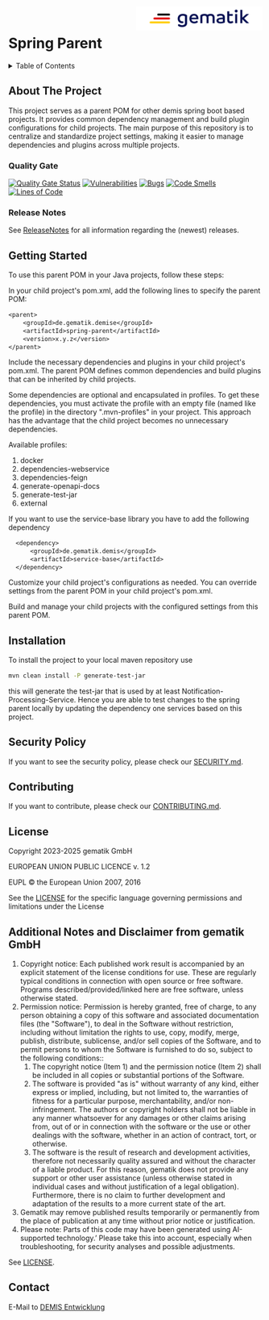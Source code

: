 <img align="right" width="250" height="47" src="media/Gematik_Logo_Flag.png"/> <br/>

# Spring Parent

<details>
  <summary>Table of Contents</summary>
  <ol>
    <li><a href="#about-the-project">About The Project</a></li>
    <li><a href="#getting-started">Getting Started</a></li>
    <li><a href="#security-policy">Security Policy</a></li>
    <li><a href="#contributing">Contributing</a></li>
    <li><a href="#license">License</a></li>
    <li><a href="#contact">Contact</a></li>
  </ol>
</details>

## About The Project

This project serves as a parent POM for other demis spring boot based projects. It provides common dependency management
and build plugin configurations for child projects. The main purpose of this repository is to centralize and standardize
project settings, making it easier to manage dependencies and plugins across multiple projects.

### Quality Gate

[![Quality Gate Status](https://sonar.prod.ccs.gematik.solutions/api/project_badges/measure?project=de.gematik.demis%3Aspring-parent&metric=alert_status&token=sqb_16f12d45f6d527f1744e9a9be26525fd62709a62)](https://sonar.prod.ccs.gematik.solutions/dashboard?id=de.gematik.demis%3Aspring-parent)
[![Vulnerabilities](https://sonar.prod.ccs.gematik.solutions/api/project_badges/measure?project=de.gematik.demis%3Aspring-parent&metric=vulnerabilities&token=sqb_16f12d45f6d527f1744e9a9be26525fd62709a62)](https://sonar.prod.ccs.gematik.solutions/dashboard?id=de.gematik.demis%3Aspring-parent)
[![Bugs](https://sonar.prod.ccs.gematik.solutions/api/project_badges/measure?project=de.gematik.demis%3Aspring-parent&metric=bugs&token=sqb_16f12d45f6d527f1744e9a9be26525fd62709a62)](https://sonar.prod.ccs.gematik.solutions/dashboard?id=de.gematik.demis%3Aspring-parent)
[![Code Smells](https://sonar.prod.ccs.gematik.solutions/api/project_badges/measure?project=de.gematik.demis%3Aspring-parent&metric=code_smells&token=sqb_16f12d45f6d527f1744e9a9be26525fd62709a62)](https://sonar.prod.ccs.gematik.solutions/dashboard?id=de.gematik.demis%3Aspring-parent)
[![Lines of Code](https://sonar.prod.ccs.gematik.solutions/api/project_badges/measure?project=de.gematik.demis%3Aspring-parent&metric=ncloc&token=sqb_16f12d45f6d527f1744e9a9be26525fd62709a62)](https://sonar.prod.ccs.gematik.solutions/dashboard?id=de.gematik.demis%3Aspring-parent)

### Release Notes

See [ReleaseNotes](ReleaseNotes.md) for all information regarding the (newest) releases.


## Getting Started

To use this parent POM in your Java projects, follow these steps:

In your child project's pom.xml, add the following lines to specify the parent POM:

    <parent>
        <groupId>de.gematik.demise</groupId>
        <artifactId>spring-parent</artifactId>
        <version>x.y.z</version>
    </parent>

Include the necessary dependencies and plugins in your child project's pom.xml. The parent POM defines common
dependencies and build plugins that can be inherited by child projects.

Some dependencies are optional and encapsulated in profiles. To get these dependencies, you must activate the profile with an empty file (named like the profile) in the directory ".mvn-profiles" in your project. This approach has the advantage that the child project becomes no unnecessary dependencies.

Available profiles:
<ol>
<li>docker</li>
<li>dependencies-webservice</li>
<li>dependencies-feign</li>
<li>generate-openapi-docs</li>
<li>generate-test-jar</li>
<li>external</li>
</ol>

If you want to use the service-base library you have to add the following dependency

      <dependency>
          <groupId>de.gematik.demis</groupId>
          <artifactId>service-base</artifactId>
      </dependency>


Customize your child project's configurations as needed. You can override settings from the parent POM in your child
project's pom.xml.

Build and manage your child projects with the configured settings from this parent POM.

## Installation

To install the project to your local maven repository use

```sh
mvn clean install -P generate-test-jar
```

this will generate the test-jar that is used by at least Notification-Processing-Service. Hence you are able to test changes to the spring parent locally by updating the dependency one services based on this project. 

## Security Policy

If you want to see the security policy, please check our [SECURITY.md](.github/SECURITY.md).

## Contributing

If you want to contribute, please check our [CONTRIBUTING.md](.github/CONTRIBUTING.md).

## License
Copyright 2023-2025 gematik GmbH

EUROPEAN UNION PUBLIC LICENCE v. 1.2

EUPL © the European Union 2007, 2016

See the [LICENSE](./LICENSE.md) for the specific language governing permissions and limitations under the License

## Additional Notes and Disclaimer from gematik GmbH

1. Copyright notice: Each published work result is accompanied by an explicit statement of the license conditions for use. These are regularly typical conditions in connection with open source or free software. Programs described/provided/linked here are free software, unless otherwise stated.
2. Permission notice: Permission is hereby granted, free of charge, to any person obtaining a copy of this software and associated documentation files (the "Software"), to deal in the Software without restriction, including without limitation the rights to use, copy, modify, merge, publish, distribute, sublicense, and/or sell copies of the Software, and to permit persons to whom the Software is furnished to do so, subject to the following conditions::
   1. The copyright notice (Item 1) and the permission notice (Item 2) shall be included in all copies or substantial portions of the Software.
   2. The software is provided "as is" without warranty of any kind, either express or implied, including, but not limited to, the warranties of fitness for a particular purpose, merchantability, and/or non-infringement. The authors or copyright holders shall not be liable in any manner whatsoever for any damages or other claims arising from, out of or in connection with the software or the use or other dealings with the software, whether in an action of contract, tort, or otherwise.
   3. The software is the result of research and development activities, therefore not necessarily quality assured and without the character of a liable product. For this reason, gematik does not provide any support or other user assistance (unless otherwise stated in individual cases and without justification of a legal obligation). Furthermore, there is no claim to further development and adaptation of the results to a more current state of the art.
3. Gematik may remove published results temporarily or permanently from the place of publication at any time without prior notice or justification.
4. Please note: Parts of this code may have been generated using AI-supported technology.’ Please take this into account, especially when troubleshooting, for security analyses and possible adjustments.

See [LICENSE](LICENSE.md).

## Contact

E-Mail to [DEMIS Entwicklung](mailto:demis-entwicklung@gematik.de?subject=[GitHub]%20spring-parent)
